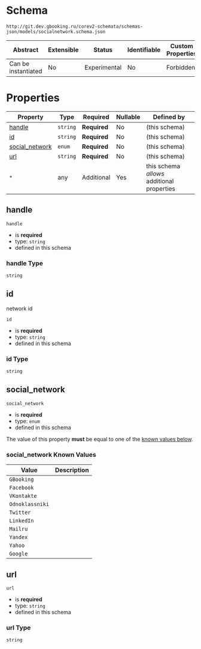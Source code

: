 # Schema

```
http://git.dev.gbooking.ru/corev2-schemata/schemas-json/models/socialnetwork.schema.json
```

| Abstract            | Extensible | Status       | Identifiable | Custom Properties | Additional Properties | Defined In                                                    |
| ------------------- | ---------- | ------------ | ------------ | ----------------- | --------------------- | ------------------------------------------------------------- |
| Can be instantiated | No         | Experimental | No           | Forbidden         | Permitted             | [models/socialNetwork.schema.json](socialNetwork.schema.json) |

# Properties

| Property                          | Type     | Required     | Nullable | Defined by                                 |
| --------------------------------- | -------- | ------------ | -------- | ------------------------------------------ |
| [handle](#handle)                 | `string` | **Required** | No       | (this schema)                              |
| [id](#id)                         | `string` | **Required** | No       | (this schema)                              |
| [social_network](#social_network) | `enum`   | **Required** | No       | (this schema)                              |
| [url](#url)                       | `string` | **Required** | No       | (this schema)                              |
| `*`                               | any      | Additional   | Yes      | this schema _allows_ additional properties |

## handle

`handle`

- is **required**
- type: `string`
- defined in this schema

### handle Type

`string`

## id

network id

`id`

- is **required**
- type: `string`
- defined in this schema

### id Type

`string`

## social_network

`social_network`

- is **required**
- type: `enum`
- defined in this schema

The value of this property **must** be equal to one of the [known values below](#social_network-known-values).

### social_network Known Values

| Value           | Description |
| --------------- | ----------- |
| `GBooking`      |             |
| `Facebook`      |             |
| `VKontakte`     |             |
| `Odnoklassniki` |             |
| `Twitter`       |             |
| `LinkedIn`      |             |
| `Mailru`        |             |
| `Yandex`        |             |
| `Yahoo`         |             |
| `Google`        |             |

## url

`url`

- is **required**
- type: `string`
- defined in this schema

### url Type

`string`
